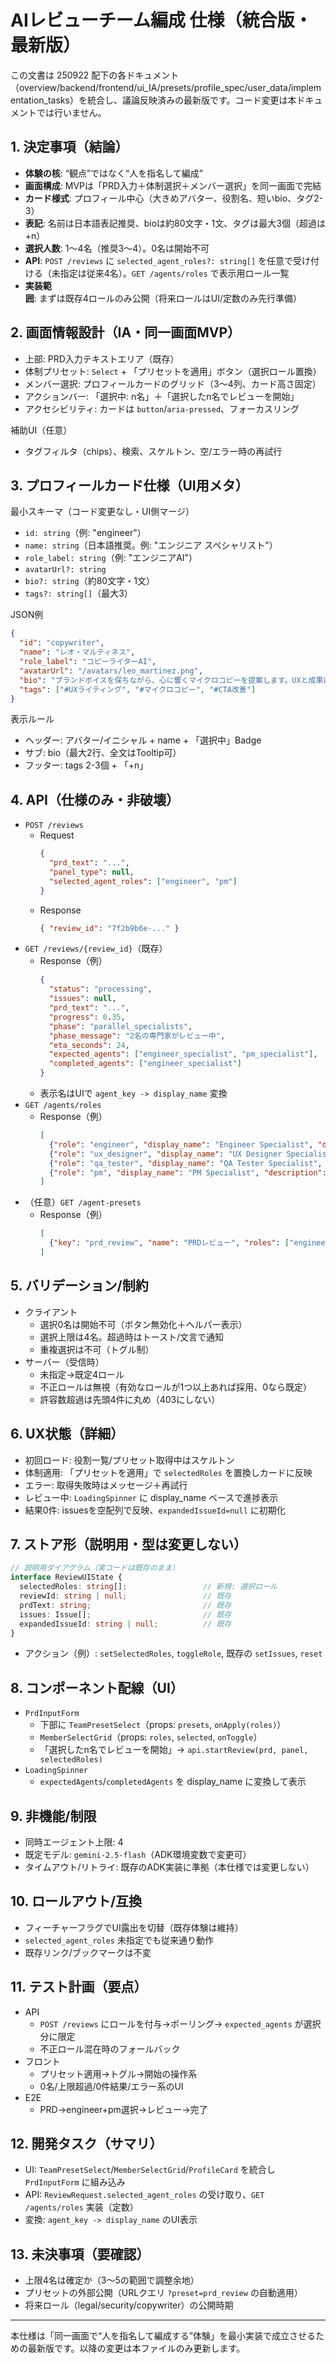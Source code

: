 # AIレビューチーム編成 仕様（統合版・最新版）

この文書は 250922 配下の各ドキュメント（overview/backend/frontend/ui_IA/presets/profile_spec/user_data/implementation_tasks）を統合し、議論反映済みの最新版です。コード変更は本ドキュメントでは行いません。

## 1. 決定事項（結論）
- **体験の核**: “観点”ではなく“人を指名して編成”
- **画面構成**: MVPは「PRD入力＋体制選択＋メンバー選択」を同一画面で完結
- **カード様式**: プロフィール中心（大きめアバター、役割名、短いbio、タグ2-3）
- **表記**: 名前は日本語表記推奨、bioは約80文字・1文、タグは最大3個（超過は+n）
- **選択人数**: 1〜4名（推奨3〜4）。0名は開始不可
- **API**: `POST /reviews` に `selected_agent_roles?: string[]` を任意で受け付ける（未指定は従来4名）。`GET /agents/roles` で表示用ロール一覧
- **実装範囲**: まずは既存4ロールのみ公開（将来ロールはUI/定数のみ先行準備）

## 2. 画面情報設計（IA・同一画面MVP）
- 上部: PRD入力テキストエリア（既存）
- 体制プリセット: `Select` + 「プリセットを適用」ボタン（選択ロール置換）
- メンバー選択: プロフィールカードのグリッド（3〜4列、カード高さ固定）
- アクションバー: 「選択中: n名」＋「選択したn名でレビューを開始」
- アクセシビリティ: カードは `button`/`aria-pressed`、フォーカスリング

補助UI（任意）
- タグフィルタ（chips）、検索、スケルトン、空/エラー時の再試行

## 3. プロフィールカード仕様（UI用メタ）
最小スキーマ（コード変更なし・UI側マージ）
- `id: string`（例: "engineer"）
- `name: string`（日本語推奨。例: "エンジニア スペシャリスト"）
- `role_label: string`（例: "エンジニアAI"）
- `avatarUrl?: string`
- `bio?: string`（約80文字・1文）
- `tags?: string[]`（最大3）

JSON例
```json
{
  "id": "copywriter",
  "name": "レオ・マルティネス",
  "role_label": "コピーライターAI",
  "avatarUrl": "/avatars/leo_martinez.png",
  "bio": "ブランドボイスを保ちながら、心に響くマイクロコピーを提案します。UXと成果に直結する言葉選びを支援。",
  "tags": ["#UXライティング", "#マイクロコピー", "#CTA改善"]
}
```

表示ルール
- ヘッダー: アバター/イニシャル + name + 「選択中」Badge
- サブ: bio（最大2行、全文はTooltip可）
- フッター: tags 2-3個 + 「+n」

## 4. API（仕様のみ・非破壊）
- `POST /reviews`
  - Request
    ```json
    {
      "prd_text": "...",
      "panel_type": null,
      "selected_agent_roles": ["engineer", "pm"]
    }
    ```
  - Response
    ```json
    { "review_id": "7f2b9b6e-..." }
    ```
- `GET /reviews/{review_id}`（既存）
  - Response（例）
    ```json
    {
      "status": "processing",
      "issues": null,
      "prd_text": "...",
      "progress": 0.35,
      "phase": "parallel_specialists",
      "phase_message": "2名の専門家がレビュー中",
      "eta_seconds": 24,
      "expected_agents": ["engineer_specialist", "pm_specialist"],
      "completed_agents": ["engineer_specialist"]
    }
    ```
  - 表示名はUIで `agent_key -> display_name` 変換
- `GET /agents/roles`
  - Response（例）
    ```json
    [
      {"role": "engineer", "display_name": "Engineer Specialist", "description": "バックエンドエンジニアの専門的観点からPRDをレビュー"},
      {"role": "ux_designer", "display_name": "UX Designer Specialist", "description": "UXデザイナーの専門的観点からPRDをレビュー"},
      {"role": "qa_tester", "display_name": "QA Tester Specialist", "description": "QAテスターの専門的観点からPRDをレビュー"},
      {"role": "pm", "display_name": "PM Specialist", "description": "プロダクトマネージャーの専門的観点からPRDをレビュー"}
    ]
    ```
- （任意）`GET /agent-presets`
  - Response（例）
    ```json
    [
      {"key": "prd_review", "name": "PRDレビュー", "roles": ["engineer", "ux_designer", "qa_tester", "pm"]}
    ]
    ```

## 5. バリデーション/制約
- クライアント
  - 選択0名は開始不可（ボタン無効化＋ヘルパー表示）
  - 選択上限は4名。超過時はトースト/文言で通知
  - 重複選択は不可（トグル制）
- サーバー（受信時）
  - 未指定→既定4ロール
  - 不正ロールは無視（有効なロールが1つ以上あれば採用、0なら既定）
  - 許容数超過は先頭4件に丸め（403にしない）

## 6. UX状態（詳細）
- 初回ロード: 役割一覧/プリセット取得中はスケルトン
- 体制適用: 「プリセットを適用」で `selectedRoles` を置換しカードに反映
- エラー: 取得失敗時はメッセージ＋再試行
- レビュー中: `LoadingSpinner` に display_name ベースで進捗表示
- 結果0件: issuesを空配列で反映、`expandedIssueId=null` に初期化

## 7. ストア形（説明用・型は変更しない）
```ts
// 説明用ダイアグラム（実コードは既存のまま）
interface ReviewUIState {
  selectedRoles: string[];                 // 新規: 選択ロール
  reviewId: string | null;                 // 既存
  prdText: string;                         // 既存
  issues: Issue[];                         // 既存
  expandedIssueId: string | null;          // 既存
}
```
- アクション（例）: `setSelectedRoles`, `toggleRole`, 既存の `setIssues`, `reset`

## 8. コンポーネント配線（UI）
- `PrdInputForm`
  - 下部に `TeamPresetSelect`（props: `presets`, `onApply(roles)`）
  - `MemberSelectGrid`（props: `roles`, `selected`, `onToggle`）
  - 「選択したn名でレビューを開始」→ `api.startReview(prd, panel, selectedRoles)`
- `LoadingSpinner`
  - `expectedAgents`/`completedAgents` を display_name に変換して表示

## 9. 非機能/制限
- 同時エージェント上限: 4
- 既定モデル: `gemini-2.5-flash`（ADK環境変数で変更可）
- タイムアウト/リトライ: 既存のADK実装に準拠（本仕様では変更しない）

## 10. ロールアウト/互換
- フィーチャーフラグでUI露出を切替（既存体験は維持）
- `selected_agent_roles` 未指定でも従来通り動作
- 既存リンク/ブックマークは不変

## 11. テスト計画（要点）
- API
  - `POST /reviews` にロールを付与→ポーリング→ `expected_agents` が選択分に限定
  - 不正ロール混在時のフォールバック
- フロント
  - プリセット適用→トグル→開始の操作系
  - 0名/上限超過/0件結果/エラー系のUI
- E2E
  - PRD→engineer+pm選択→レビュー→完了

## 12. 開発タスク（サマリ）
- UI: `TeamPresetSelect`/`MemberSelectGrid`/`ProfileCard` を統合し `PrdInputForm` に組み込み
- API: `ReviewRequest.selected_agent_roles` の受け取り、`GET /agents/roles` 実装（定数）
- 変換: `agent_key -> display_name` のUI表示

## 13. 未決事項（要確認）
- 上限4名は確定か（3〜5の範囲で調整余地）
- プリセットの外部公開（URLクエリ `?preset=prd_review` の自動適用）
- 将来ロール（legal/security/copywriter）の公開時期

---
本仕様は「同一画面で“人を指名して編成する”体験」を最小実装で成立させるための最新版です。以降の変更は本ファイルのみ更新します。
